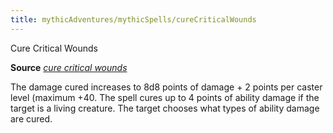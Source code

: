 ```yaml
---
title: mythicAdventures/mythicSpells/cureCriticalWounds
---
```

Cure Critical Wounds

**Source** [_cure critical wounds_](spell_dir/cureCriticalWounds#_cure-critical-wounds)

The damage cured increases to 8d8 points of damage + 2 points per caster level (maximum +40. The spell cures up to 4 points of ability damage if the target is a living creature. The target chooses what types of ability damage are cured.

